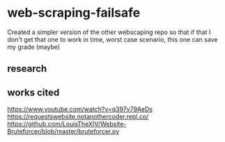 # web-scraping-failsafe
Created a simpler version of the other webscaping repo so that if that I don't get that one to work in time, worst case scenario, this one can save my grade (maybe)

## research

## works cited
https://www.youtube.com/watch?v=q397v79AeDs
https://requestswebsite.notanothercoder.repl.co/
https://github.com/LouisTheXIV/Website-Bruteforcer/blob/master/bruteforcer.py
